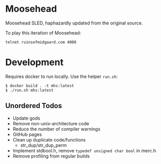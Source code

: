# Moosehead

Moosehead SLED, haphazardly updated from the original source.  

To play this iteration of Moosehead:

```
telnet ruinsofmidgaard.com 4000
```

# Development

Requires docker to run locally. Use the helper `run.sh`:

```
$ docker build . -t mhs:latest
$ ./run.sh mhs:latest
```

## Unordered Todos

* Update gods
* Remove non-unix-architecture code
* Reduce the number of compiler warnings
* GitHub pages
* Clean up duplicate code/functions
  * str_dup/str_dup_perm
* Implement stdbool.h, remove `typedef unsigned char bool` in merc.h
* Remove profiling from regular builds
